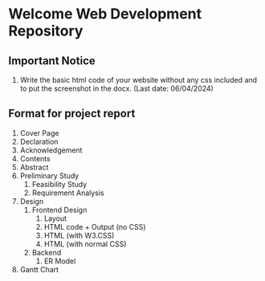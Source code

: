# Welcome Web Development Repository

## Important Notice
1. Write the basic html code of your website without any css included and to put the screenshot in the docx. (Last date: 06/04/2024)

## Format for project report
1. Cover Page
2. Declaration
3. Acknowledgement
4. Contents
5. Abstract
6. Preliminary Study
    1. Feasibility Study
    2. Requirement Analysis
7. Design
    1. Frontend Design
        1. Layout
        2. HTML code + Output (no CSS)
        3. HTML (with W3.CSS)
        4. HTML (with normal CSS)
    2. Backend
        1. ER Model
8. Gantt Chart